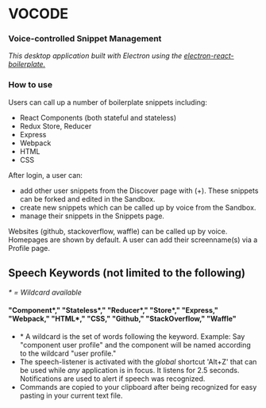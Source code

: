 # VOCODE

### Voice-controlled Snippet Management

*This desktop application built with Electron using the [electron-react-boilerplate.](https://github.com/chentsulin/electron-react-boilerplate)*

### How to use

Users can call up a number of boilerplate snippets including:
  - React Components (both stateful and stateless)
  - Redux Store, Reducer
  - Express
  - Webpack
  - HTML
  - CSS

After login, a user can:
  - add other user snippets from the Discover page with (+). These snippets can be forked and edited in the Sandbox.
  - create new snippets which can be called up by voice from the Sandbox.
  - manage their snippets in the Snippets page.

Websites (github, stackoverflow, waffle) can be called up by voice. Homepages are shown by default. A user can add their screenname(s) via a Profile page.

## Speech Keywords (not limited to the following)
*\* = Wildcard available*

#### "Component*," "Stateless*," "Reducer*," "Store*," "Express," "Webpack," "HTML*," "CSS," "Github," "StackOverflow," "Waffle"

- \* A wildcard is the set of words following the keyword. Example: Say "component user profile" and the component will be named according to the wildcard "user profile."
- The speech-listener is activated with the *global* shortcut 'Alt+Z' that can be used while *any* application is in focus. It listens for 2.5 seconds. Notifications are used to alert if speech was recognized.
- Commands are copied to your clipboard after being recognized for easy pasting in your current text file.


